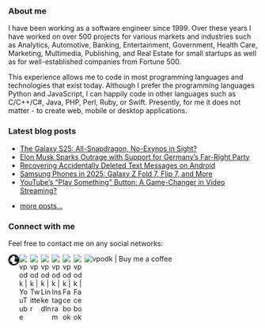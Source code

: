 ### About me

I have been working as a software engineer since 1999. Over these years I have worked on over 500 projects for various markets and industries such as Analytics, Automotive, Banking, Entertainment, Government, Health Care, Marketing, Multimedia, Publishing, and Real Estate for small startups as well as for well-established companies from Fortune 500.

This experience allows me to code in most programming languages and technologies that exist today. Although I prefer the programming languages Python and JavaScript, I can happily code in other languages such as C/C++/C#, Java, PHP, Perl, Ruby, or Swift. Presently, for me it does not matter - to create web, mobile or desktop applications.

### Latest blog posts

<!-- BLOG-POST-LIST:START -->
- [The Galaxy S25: All-Snapdragon, No-Exynos in Sight?](https://medium.com/majordigest/the-galaxy-s25-all-snapdragon-no-exynos-in-sight-bdb080097b04?source=rss-22947912adc0------2)
- [Elon Musk Sparks Outrage with Support for Germany’s Far-Right Party](https://medium.com/majordigest/elon-musk-sparks-outrage-with-support-for-germanys-far-right-party-15c3eeefa7f5?source=rss-22947912adc0------2)
- [Recovering Accidentally Deleted Text Messages on Android](https://medium.com/majordigest/recovering-accidentally-deleted-text-messages-on-android-e931cb743e2f?source=rss-22947912adc0------2)
- [Samsung Phones in 2025: Galaxy Z Fold 7, Flip 7, and More](https://medium.com/majordigest/samsung-phones-in-2025-galaxy-z-fold-7-flip-7-and-more-79474d8dc0a5?source=rss-22947912adc0------2)
- [YouTube’s “Play Something” Button: A Game-Changer in Video Streaming?](https://medium.com/majordigest/youtubes-play-something-button-a-game-changer-in-video-streaming-f1391a2f79c2?source=rss-22947912adc0------2)
<!-- BLOG-POST-LIST:END -->
- [more posts...](https://medium.com/@vpodk)

### Connect with me
Feel free to contact me on any social networks:

[<img align="left" alt="vpodk.com" width="22px" src="https://raw.githubusercontent.com/iconic/open-iconic/master/svg/globe.svg" />][website]
[<img align="left" alt="vpodk | YouTube" width="22px" src="https://cdn.jsdelivr.net/npm/simple-icons@v3/icons/youtube.svg" />][youtube]
[<img align="left" alt="vpodk | Twitter" width="22px" src="https://cdn.jsdelivr.net/npm/simple-icons@v3/icons/twitter.svg" />][twitter]
[<img align="left" alt="vpodk | LinkedIn" width="22px" src="https://cdn.jsdelivr.net/npm/simple-icons@v3/icons/linkedin.svg" />][linkedin]
[<img align="left" alt="vpodk | Instagram" width="22px" src="https://cdn.jsdelivr.net/npm/simple-icons@v3/icons/instagram.svg" />][instagram]
[<img align="left" alt="vpodk | Facebook" width="22px" src="https://cdn.jsdelivr.net/npm/simple-icons@v3/icons/facebook.svg" />][facebook]
[<img align="left" alt="vpodk | Facebook" width="22px" src="https://cdn.jsdelivr.net/npm/simple-icons@v3/icons/medium.svg" />][medium]
[<img align="left" alt="vpodk | Buy me a coffee" height="24px" src="https://cdn.buymeacoffee.com/buttons/default-yellow.png" />][buymeacoffee]
<br>

<!-- Meta data -->
[website]: https://vpodk.com
[twitter]: https://twitter.com/vpodk
[youtube]: https://youtube.com/@vpodk
[instagram]: https://instagram.com/vpodk
[linkedin]: https://linkedin.com/in/vpodk
[facebook]: https://facebook.com/vpodk
[medium]: https://medium.com/@vpodk
[buymeacoffee]: https://www.buymeacoffee.com/vpodk
